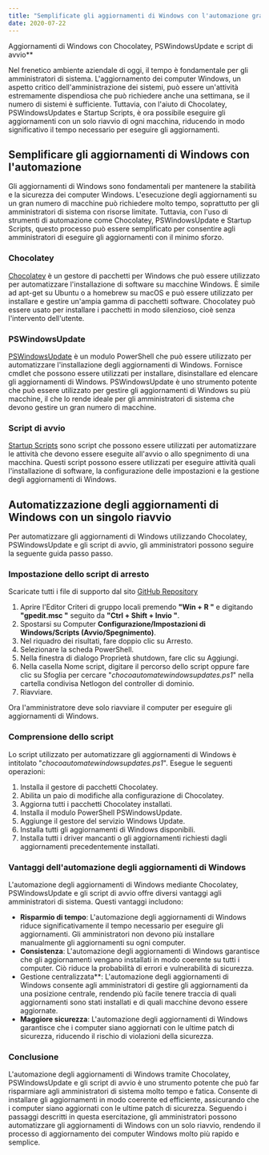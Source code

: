 ```yaml
---
title: "Semplificate gli aggiornamenti di Windows con l'automazione grazie a Chocolatey, PSWindowsUpdate e agli script di avvio"
date: 2020-07-22
---
```

 Aggiornamenti di Windows con Chocolatey, PSWindowsUpdate e script di avvio**

Nel frenetico ambiente aziendale di oggi, il tempo è fondamentale per gli amministratori di sistema. L'aggiornamento dei computer Windows, un aspetto critico dell'amministrazione dei sistemi, può essere un'attività estremamente dispendiosa che può richiedere anche una settimana, se il numero di sistemi è sufficiente. Tuttavia, con l'aiuto di Chocolatey, PSWindowsUpdates e Startup Scripts, è ora possibile eseguire gli aggiornamenti con un solo riavvio di ogni macchina, riducendo in modo significativo il tempo necessario per eseguire gli aggiornamenti.

## Semplificare gli aggiornamenti di Windows con l'automazione

Gli aggiornamenti di Windows sono fondamentali per mantenere la stabilità e la sicurezza dei computer Windows. L'esecuzione degli aggiornamenti su un gran numero di macchine può richiedere molto tempo, soprattutto per gli amministratori di sistema con risorse limitate. Tuttavia, con l'uso di strumenti di automazione come Chocolatey, PSWindowsUpdate e Startup Scripts, questo processo può essere semplificato per consentire agli amministratori di eseguire gli aggiornamenti con il minimo sforzo.

### Chocolatey

[Chocolatey](https://chocolatey.org/) è un gestore di pacchetti per Windows che può essere utilizzato per automatizzare l'installazione di software su macchine Windows. È simile ad apt-get su Ubuntu o a homebrew su macOS e può essere utilizzato per installare e gestire un'ampia gamma di pacchetti software. Chocolatey può essere usato per installare i pacchetti in modo silenzioso, cioè senza l'intervento dell'utente.

### PSWindowsUpdate

[PSWindowsUpdate](https://www.powershellgallery.com/packages/PSWindowsUpdate/2.0.0.4) è un modulo PowerShell che può essere utilizzato per automatizzare l'installazione degli aggiornamenti di Windows. Fornisce cmdlet che possono essere utilizzati per installare, disinstallare ed elencare gli aggiornamenti di Windows. PSWindowsUpdate è uno strumento potente che può essere utilizzato per gestire gli aggiornamenti di Windows su più macchine, il che lo rende ideale per gli amministratori di sistema che devono gestire un gran numero di macchine.

### Script di avvio

[Startup Scripts](https://docs.microsoft.com/en-us/previous-versions/windows/it-pro/windows-server-2012-R2-and-2012/dn789190(v=ws.11)) sono script che possono essere utilizzati per automatizzare le attività che devono essere eseguite all'avvio o allo spegnimento di una macchina. Questi script possono essere utilizzati per eseguire attività quali l'installazione di software, la configurazione delle impostazioni e la gestione degli aggiornamenti di Windows.

## Automatizzazione degli aggiornamenti di Windows con un singolo riavvio

Per automatizzare gli aggiornamenti di Windows utilizzando Chocolatey, PSWindowsUpdate e gli script di avvio, gli amministratori possono seguire la seguente guida passo passo.

### Impostazione dello script di arresto
Scaricate tutti i file di supporto dal sito [GitHub Repository](https://github.com/simeononsecurity/ChocoAutomateWindowsUpdates)

1. Aprire l'Editor Criteri di gruppo locali premendo **"Win + R "** e digitando **"gpedit.msc "** seguito da **"Ctrl + Shift + Invio "**.
2. Spostarsi su Computer **Configurazione/Impostazioni di Windows/Scripts (Avvio/Spegnimento)**.
3. Nel riquadro dei risultati, fare doppio clic su Arresto.
4. Selezionare la scheda PowerShell.
5. Nella finestra di dialogo Proprietà shutdown, fare clic su Aggiungi.
6. Nella casella Nome script, digitare il percorso dello script oppure fare clic su Sfoglia per cercare "*chocoautomatewindowsupdates.ps1*" nella cartella condivisa Netlogon del controller di dominio.
7. Riavviare.

Ora l'amministratore deve solo riavviare il computer per eseguire gli aggiornamenti di Windows.

### Comprensione dello script

Lo script utilizzato per automatizzare gli aggiornamenti di Windows è intitolato "*chocoautomatewindowsupdates.ps1*". Esegue le seguenti operazioni:

1. Installa il gestore di pacchetti Chocolatey.
2. Abilita un paio di modifiche alla configurazione di Chocolatey.
3. Aggiorna tutti i pacchetti Chocolatey installati.
4. Installa il modulo PowerShell PSWindowsUpdate.
5. Aggiunge il gestore del servizio Windows Update.
6. Installa tutti gli aggiornamenti di Windows disponibili.
7. Installa tutti i driver mancanti o gli aggiornamenti richiesti dagli aggiornamenti precedentemente installati.

### Vantaggi dell'automazione degli aggiornamenti di Windows

L'automazione degli aggiornamenti di Windows mediante Chocolatey, PSWindowsUpdate e gli script di avvio offre diversi vantaggi agli amministratori di sistema. Questi vantaggi includono:

- **Risparmio di tempo**: L'automazione degli aggiornamenti di Windows riduce significativamente il tempo necessario per eseguire gli aggiornamenti. Gli amministratori non devono più installare manualmente gli aggiornamenti su ogni computer.
- **Consistenza**: L'automazione degli aggiornamenti di Windows garantisce che gli aggiornamenti vengano installati in modo coerente su tutti i computer. Ciò riduce la probabilità di errori e vulnerabilità di sicurezza.
- Gestione centralizzata**: L'automazione degli aggiornamenti di Windows consente agli amministratori di gestire gli aggiornamenti da una posizione centrale, rendendo più facile tenere traccia di quali aggiornamenti sono stati installati e di quali macchine devono essere aggiornate.
- **Maggiore sicurezza**: L'automazione degli aggiornamenti di Windows garantisce che i computer siano aggiornati con le ultime patch di sicurezza, riducendo il rischio di violazioni della sicurezza.

### Conclusione

L'automazione degli aggiornamenti di Windows tramite Chocolatey, PSWindowsUpdate e gli script di avvio è uno strumento potente che può far risparmiare agli amministratori di sistema molto tempo e fatica. Consente di installare gli aggiornamenti in modo coerente ed efficiente, assicurando che i computer siano aggiornati con le ultime patch di sicurezza. Seguendo i passaggi descritti in questa esercitazione, gli amministratori possono automatizzare gli aggiornamenti di Windows con un solo riavvio, rendendo il processo di aggiornamento dei computer Windows molto più rapido e semplice.
